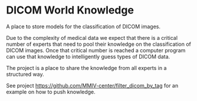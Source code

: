 # DICOM World Knowledge

A place to store models for the classification of DICOM images.

Due to the complexity of medical data we expect that there is a critical number of experts that need to pool their knowledge on the classification of DICOM images. Once that critical number is reached a computer program can use that knowledge to intelligently guess types of DICOM data.

The project is a place to share the knowledge from all experts in a structured way.

See project https://github.com/MMIV-center/filter_dicom_by_tag for an example on how to push knowledge.